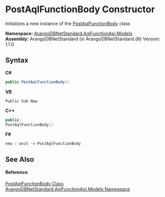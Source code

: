 # PostAqlFunctionBody Constructor 
 

Initializes a new instance of the <a href="a7142139-d1ee-81a0-3277-5ed0f70acb8c">PostAqlFunctionBody</a> class

**Namespace:**&nbsp;<a href="e03acbe1-782e-533e-7ffe-cd51613ed54f">ArangoDBNetStandard.AqlFunctionApi.Models</a><br />**Assembly:**&nbsp;ArangoDBNetStandard (in ArangoDBNetStandard.dll) Version: 1.1.0

## Syntax

**C#**<br />
``` C#
public PostAqlFunctionBody()
```

**VB**<br />
``` VB
Public Sub New
```

**C++**<br />
``` C++
public:
PostAqlFunctionBody()
```

**F#**<br />
``` F#
new : unit -> PostAqlFunctionBody
```


## See Also


#### Reference
<a href="a7142139-d1ee-81a0-3277-5ed0f70acb8c">PostAqlFunctionBody Class</a><br /><a href="e03acbe1-782e-533e-7ffe-cd51613ed54f">ArangoDBNetStandard.AqlFunctionApi.Models Namespace</a><br />